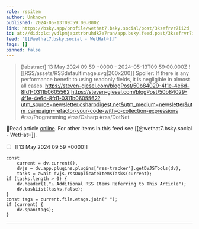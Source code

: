 ```yaml
---
role: rssitem
author: Unknown
published: 2024-05-13T09:59:00.000Z
link: https://bsky.app/profile/wethat7.bsky.social/post/3ksefrvr7ii2d
id: at://did:plc:yvdlpmjapztrbruhdk7e7ran/app.bsky.feed.post/3ksefrvr7ii2d
feed: "[[@wethat7․bsky․social - WetHat💦]]"
tags: []
pinned: false
---
```


> [!abstract] 13 May 2024 09:59 +0000 - 2024-05-13T09:59:00.000Z
> <span class="rss-image">![[RSS/assets/RSSdefaultImage.svg|200x200]]</span>
> Spoiler: If there is any performance benefit to using readonly fields, it is negligible in almost all cases. https://steven-giesel.com/blogPost/50b84029-4f1e-4e6d-8fd1-0311b0605562 https://steven-giesel.com/blogPost/50b84029-4f1e-4e6d-8fd1-0311b0605562?utm_source=newsletter.csharpdigest.net&utm_medium=newsletter&utm_campaign=refactor-your-code-with-c-collection-expressions #rss/Programming #rss/Csharp #rss/DotNet

🔗Read article [online](https://bsky.app/profile/wethat7.bsky.social/post/3ksefrvr7ii2d). For other items in this feed see [[@wethat7․bsky․social - WetHat💦]].

- [ ] [[13 May 2024 09꞉59 +0000]]

~~~dataviewjs
const
    current = dv.current(),
	dvjs = dv.app.plugins.plugins["rss-tracker"].getDVJSTools(dv),
	tasks = await dvjs.rssDuplicateItemsTasks(current);
if (tasks.length > 0) {
	dv.header(1,"⚠ Additional RSS Items Referring to This Article");
    dv.taskList(tasks,false);
}
const tags = current.file.etags.join(" ");
if (current) {
	dv.span(tags);
}
~~~

- - -